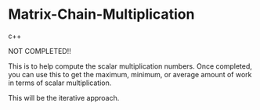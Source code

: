# Matrix-Chain-Multiplication
c++

NOT COMPLETED!!

This is to help compute the scalar multiplication numbers.  Once completed, you can use this to get the
maximum, minimum, or average amount of work in terms of scalar multiplication.
 
 This will be the iterative approach.
